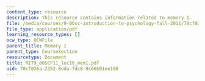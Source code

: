 ```yaml
---
content_type: resource
description: This resource contains information related to memory I.
file: /media/courses/9-00sc-introduction-to-psychology-fall-2011/70cf036a23528edafdc89c66b91ee198_MIT9_00SCF11_lec10_mem1.pdf
file_type: application/pdf
learning_resource_types: []
ocw_type: OCWFile
parent_title: Memory I
parent_type: CourseSection
resourcetype: Document
title: MIT9_00SCF11_lec10_mem1.pdf
uid: 70cf036a-2352-8eda-fdc8-9c66b91ee198
---
```

